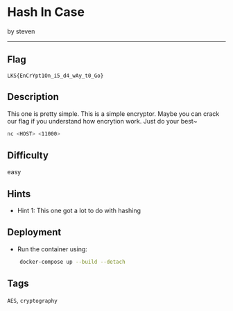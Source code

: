 # Hash In Case

by steven

---

## Flag

```
LKS{EnCrYpt1On_i5_d4_wAy_t0_Go}
```

## Description

This one is pretty simple. This is a simple encryptor. Maybe you can crack our flag if you understand how encrytion work. Just do your best~

```bash
nc <HOST> <11000>
```

## Difficulty

easy

## Hints

* Hint 1: This one got a lot to do with hashing

## Deployment

* Run the container using:

```bash
    docker-compose up --build --detach
```

## Tags

`AES`, `cryptography`
